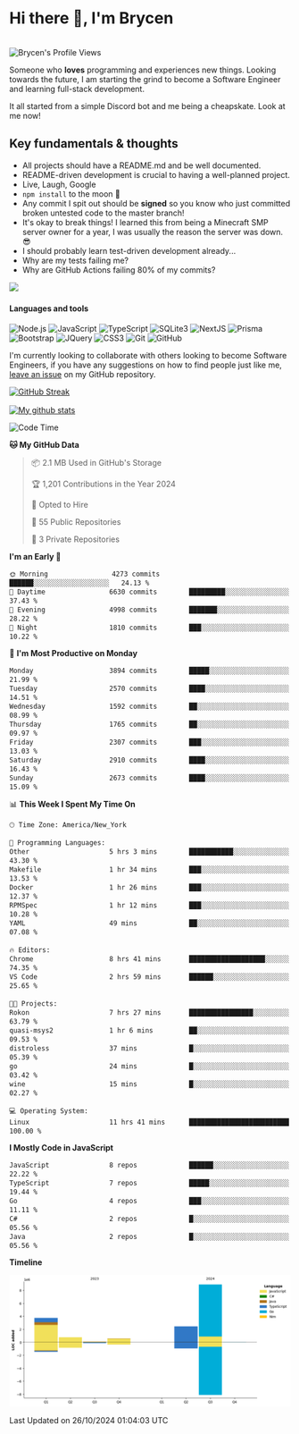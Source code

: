 # Hi there 👋, I'm Brycen

<br>
<img src="https://komarev.com/ghpvc/?username=BrycensRanch" alt="Brycen's Profile Views" />

Someone who **loves** programming and experiences new things. Looking towards the future, I am starting the grind to become a Software Engineer and learning full-stack development.

It all started from a simple Discord bot and me being a cheapskate. Look at me now!

## Key fundamentals & thoughts

- All projects should have a README.md and be well documented.
- README-driven development is crucial to having a well-planned project.
- Live, Laugh, Google
- `npm install` to the moon 🚀
- Any commit I spit out should be **signed** so you know who just committed broken untested code to the master branch!
- It's okay to break things! I learned this from being a Minecraft SMP server owner for a year, I was usually the reason the server was down. 😎
- I should probably learn test-driven development already...
- Why are my tests failing me?
- Why are GitHub Actions failing 80% of my commits? 

<img src="https://res.cloudinary.com/practicaldev/image/fetch/s--OoBLh7-Q--/c_limit%2Cf_auto%2Cfl_progressive%2Cq_auto%2Cw_880/https://cdn-images-1.medium.com/max/1614/1%2A8BlqJ8lNVZzuRjAg1mZ50w.png" height="400"/>

<h4>Languages and tools</h4>
<p>
  <img src="https://img.shields.io/badge/node.js%20-%2343853D.svg?&style=for-the-badge&logo=node.js&logoColor=white" alt="Node.js" />
  <img src="https://img.shields.io/badge/javascript%20-%23323330.svg?&style=for-the-badge&logo=javascript&logoColor=%23F7DF1E" alt="JavaScript" />
  <img src="https://img.shields.io/badge/typescript%20-%23323330.svg?&style=for-the-badge&logo=typescript&logoColor=#3467eb" alt="TypeScript" />
  <img src="https://img.shields.io/badge/sqlite3%20-%23323330.svg?&style=for-the-badge&logo=sqlite&logoColor=#3467eb" alt="SQLite3" />
  <img src="https://img.shields.io/badge/Next.JS%20-%23323330.svg?&style=for-the-badge&logo=next.js&logoColor=#3467eb" alt="NextJS" />
  <img src="https://img.shields.io/badge/Prisma%20-%23323330.svg?&style=for-the-badge&logo=prisma&logoColor=#3467eb" alt="Prisma" />
  <img src="https://img.shields.io/badge/bootstrap%20-%23323330.svg?&style=for-the-badge&logo=bootstrap" alt="Bootstrap" />
  <img src="https://img.shields.io/badge/jquery%20-%23323330.svg?&style=for-the-badge&logo=jquery" alt="JQuery" />
  <img src="https://img.shields.io/badge/css3%20-%23323330.svg?&style=for-the-badge&logo=css3" alt="CSS3" />
  <img src="https://img.shields.io/badge/git%20-%23323330.svg?&style=for-the-badge&logo=git" alt="Git" />
  <img src="https://img.shields.io/badge/github%20-%23323330.svg?&style=for-the-badge&logo=github" alt="GitHub" />
</p>

 I'm currently looking to collaborate with others looking to become Software Engineers, if you have any suggestions on how to find people just like me, [leave an issue](https://github.com/BrycensRanch/BrycensRanch/issues/new) on my GitHub repository.
 
 <p><a href="https://git.io/streak-stats"><img src="https://streak-stats.demolab.com?user=BrycensRanch&amp;theme=dark&amp;hide_border=true&amp;fire=EB5454&amp;ring=0CEB19" alt="GitHub Streak"></a></p>

<a href="https://github.com/anuraghazra/github-readme-stats">
  <img align="center" src="https://github-readme-stats.anuraghazra1.vercel.app/api?username=BrycensRanch&show_icons=true&line_height=27&include_all_commits=true" alt="My github stats" />
</a>

<!--START_SECTION:waka-->
![Code Time](http://img.shields.io/badge/Code%20Time-1%2C053%20hrs%2043%20mins-blue)

**🐱 My GitHub Data** 

> 📦 2.1 MB Used in GitHub's Storage 
 > 
> 🏆 1,201 Contributions in the Year 2024
 > 
> 💼 Opted to Hire
 > 
> 📜 55 Public Repositories 
 > 
> 🔑 3 Private Repositories 
 > 
**I'm an Early 🐤** 

```text
🌞 Morning                4273 commits        ██████░░░░░░░░░░░░░░░░░░░   24.13 % 
🌆 Daytime                6630 commits        █████████░░░░░░░░░░░░░░░░   37.43 % 
🌃 Evening                4998 commits        ███████░░░░░░░░░░░░░░░░░░   28.22 % 
🌙 Night                  1810 commits        ███░░░░░░░░░░░░░░░░░░░░░░   10.22 % 
```
📅 **I'm Most Productive on Monday** 

```text
Monday                   3894 commits        █████░░░░░░░░░░░░░░░░░░░░   21.99 % 
Tuesday                  2570 commits        ████░░░░░░░░░░░░░░░░░░░░░   14.51 % 
Wednesday                1592 commits        ██░░░░░░░░░░░░░░░░░░░░░░░   08.99 % 
Thursday                 1765 commits        ██░░░░░░░░░░░░░░░░░░░░░░░   09.97 % 
Friday                   2307 commits        ███░░░░░░░░░░░░░░░░░░░░░░   13.03 % 
Saturday                 2910 commits        ████░░░░░░░░░░░░░░░░░░░░░   16.43 % 
Sunday                   2673 commits        ████░░░░░░░░░░░░░░░░░░░░░   15.09 % 
```


📊 **This Week I Spent My Time On** 

```text
🕑︎ Time Zone: America/New_York

💬 Programming Languages: 
Other                    5 hrs 3 mins        ███████████░░░░░░░░░░░░░░   43.30 % 
Makefile                 1 hr 34 mins        ███░░░░░░░░░░░░░░░░░░░░░░   13.53 % 
Docker                   1 hr 26 mins        ███░░░░░░░░░░░░░░░░░░░░░░   12.37 % 
RPMSpec                  1 hr 12 mins        ███░░░░░░░░░░░░░░░░░░░░░░   10.28 % 
YAML                     49 mins             ██░░░░░░░░░░░░░░░░░░░░░░░   07.08 % 

🔥 Editors: 
Chrome                   8 hrs 41 mins       ███████████████████░░░░░░   74.35 % 
VS Code                  2 hrs 59 mins       ██████░░░░░░░░░░░░░░░░░░░   25.65 % 

🐱‍💻 Projects: 
Rokon                    7 hrs 27 mins       ████████████████░░░░░░░░░   63.79 % 
quasi-msys2              1 hr 6 mins         ██░░░░░░░░░░░░░░░░░░░░░░░   09.53 % 
distroless               37 mins             █░░░░░░░░░░░░░░░░░░░░░░░░   05.39 % 
go                       24 mins             █░░░░░░░░░░░░░░░░░░░░░░░░   03.42 % 
wine                     15 mins             █░░░░░░░░░░░░░░░░░░░░░░░░   02.27 % 

💻 Operating System: 
Linux                    11 hrs 41 mins      █████████████████████████   100.00 % 
```

**I Mostly Code in JavaScript** 

```text
JavaScript               8 repos             ██████░░░░░░░░░░░░░░░░░░░   22.22 % 
TypeScript               7 repos             █████░░░░░░░░░░░░░░░░░░░░   19.44 % 
Go                       4 repos             ███░░░░░░░░░░░░░░░░░░░░░░   11.11 % 
C#                       2 repos             █░░░░░░░░░░░░░░░░░░░░░░░░   05.56 % 
Java                     2 repos             █░░░░░░░░░░░░░░░░░░░░░░░░   05.56 % 
```



**Timeline**

![Lines of Code chart](https://raw.githubusercontent.com/BrycensRanch/BrycensRanch/main/assets/bar_graph.png)


 Last Updated on 26/10/2024 01:04:03 UTC
<!--END_SECTION:waka-->

<!--
**BrycensRanch/BrycensRanch** is a ✨ _special_ ✨ repository because its `README.md` (this file) appears on your GitHub profile.

Here are some ideas to get you started:

- 🔭 I’m currently working on ...
- 🌱 I’m currently learning ...
- 👯 I’m looking to collaborate on ...
- 🤔 I’m looking for help with ...
- 💬 Ask me about ...
- 📫 How to reach me: ...
- 😄 Pronouns: ...
- ⚡ Fun fact: ...
-->
